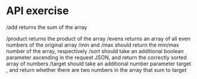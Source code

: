 # API exercise

/add returns the sum of the array



/product returns the product of the array
/evens returns an array of all even numbers of the original array
/min and /max should return the min/max number of the array, respectively
/sort should take an additional boolean parameter ascending in the request JSON, and return the correctly sorted array of numbers
/target should take an additional number parameter target , and return whether there are two numbers in the array that sum to target
